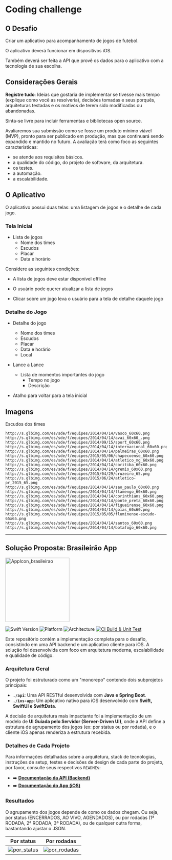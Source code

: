 # Coding challenge

## O Desafio

Criar um aplicativo para acompanhamento de jogos de futebol.

O aplicativo deverá funcionar em dispositivos iOS.

Também deverá ser feita a API que provê os dados para o aplicativo com a tecnologia de sua escolha.

## Considerações Gerais

**Registre tudo**: Ideias que gostaria de implementar se tivesse mais tempo (explique como você as resolveria), decisões tomadas e seus porquês, arquiteturas testadas e os motivos de terem sido modificadas ou abandonadas.

Sinta-se livre para incluir ferramentas e bibliotecas open source.

Avaliaremos sua submissão como se fosse um produto mínimo viável (MVP), pronto para ser publicado em produção, mas que continuará sendo expandido e mantido no futuro. A avaliação terá como foco as seguintes características:

* se atende aos requisitos básicos.
* a qualidade do código, do projeto de software, da arquitetura.
* os testes.
* a automação.
* a escalabilidade.

## O Aplicativo

O aplicativo possui duas telas: uma listagem de jogos e o detalhe de cada jogo.

### Tela Inicial

- Lista de jogos
  - Nome dos times
  - Escudos
  - Placar
  - Data e horário

Considere as seguintes condições:

- A lista de jogos deve estar disponível offline

- O usuário pode querer atualizar a lista de jogos

- Clicar sobre um jogo leva o usuário para a tela de detalhe daquele jogo

### Detalhe do Jogo

- Detalhe do jogo
  - Nome dos times
  - Escudos
  - Placar
  - Data e horário
  - Local

- Lance a Lance
  - Lista de momentos importantes do jogo
    - Tempo no jogo
    - Descrição

- Atalho para voltar para a tela inicial

## Imagens

Escudos dos times

```
http://s.glbimg.com/es/sde/f/equipes/2014/04/14/vasco_60x60.png
http://s.glbimg.com/es/sde/f/equipes/2014/04/14/avai_60x60_.png
http://s.glbimg.com/es/sde/f/equipes/2014/09/15/sport_60x60.png
http://s.glbimg.com/es/sde/f/equipes/2014/04/14/internacional_60x60.png
http://s.glbimg.com/es/sde/f/equipes/2014/04/14/palmeiras_60x60.png
http://s.glbimg.com/es/sde/f/equipes/2015/05/06/chapecoense_60x60.png
http://s.glbimg.com/es/sde/f/equipes/2014/04/14/atletico_mg_60x60.png
http://s.glbimg.com/es/sde/f/equipes/2014/04/14/coritiba_60x60.png
http://s.glbimg.com/es/sde/f/equipes/2014/04/14/gremio_60x60.png
http://s.glbimg.com/es/sde/f/equipes/2015/04/29/cruzeiro_65.png
http://s.glbimg.com/es/sde/f/equipes/2015/06/24/atletico-pr_2015_65.png
http://s.glbimg.com/es/sde/f/equipes/2014/04/14/sao_paulo_60x60.png
http://s.glbimg.com/es/sde/f/equipes/2014/04/14/flamengo_60x60.png
http://s.glbimg.com/es/sde/f/equipes/2014/04/14/corinthians_60x60.png
http://s.glbimg.com/es/sde/f/equipes/2014/04/14/ponte_preta_60x60.png
http://s.glbimg.com/es/sde/f/equipes/2014/04/14/figueirense_60x60.png
http://s.glbimg.com/es/sde/f/equipes/2014/04/14/goias_60x60.png
http://s.glbimg.com/es/sde/f/equipes/2015/05/05/fluminense-escudo-65x65.png
http://s.glbimg.com/es/sde/f/equipes/2014/04/14/santos_60x60.png
http://s.glbimg.com/es/sde/f/equipes/2014/04/14/botafogo_60x60.png
```

---

## Solução Proposta: Brasileirão App

<img width="200" alt="AppIcon_brasileirao" src="https://github.com/user-attachments/assets/6b64d4d1-5b27-4497-8d77-d84933691bf7" />

![Swift Version](https://img.shields.io/badge/Swift-5.5%2B-orange)
![Platform](https://img.shields.io/badge/Platform-iOS%2013%2B-lightgrey)
![Architecture](https://img.shields.io/badge/Architecture-MVVM-blue)
[![CI Build & Unit Test](https://github.com/SelecaoGlobocom/raquel-calazans/actions/workflows/ci.yml/badge.svg)](https://github.com/SelecaoGlobocom/raquel-calazans/actions/workflows/ci.yml)

Este repositório contém a implementação completa para o desafio, consistindo em uma API backend e um aplicativo cliente para iOS. A solução foi desenvolvida com foco em arquitetura moderna, escalabilidade e qualidade de código.

### Arquitetura Geral

O projeto foi estruturado como um "monorepo" contendo dois subprojetos principais:

* **`./api`**: Uma API RESTful desenvolvida com **Java e Spring Boot**.
* **`./ios-app`**: Um aplicativo nativo para iOS desenvolvido com **Swift, SwiftUI e SwiftData**.

A decisão de arquitetura mais impactante foi a implementação de um modelo de **UI Guiada pelo Servidor (Server-Driven UI)**, onde a API define a estrutura de agrupamento dos jogos (ex: por status ou por rodada), e o cliente iOS apenas renderiza a estrutura recebida.

### Detalhes de Cada Projeto

Para informações detalhadas sobre a arquitetura, stack de tecnologias, instruções de setup, testes e decisões de design de cada parte do projeto, por favor, consulte seus respectivos `README`s:

* ➡️ **[Documentação da API (Backend)](./api/README.md)**
* ➡️ **[Documentação do App (iOS)](./ios-app/README.md)**

### Resultados

O agrupamento dos jogos depende de como os dados chegam. Ou seja, por status (ENCERRADOS, AO VIVO, AGENDADOS), ou por rodadas (1ª RODADA, 2ª RODADA, 3ª RODADA), ou de qualquer outra forma, bastantando ajustar o JSON.

| Por status | Por rodadas |
| :---: | :----: |
| ![por_status](https://github.com/user-attachments/assets/85ada342-622c-4f85-a50b-047056b6c6e1) | ![por_rodadas](https://github.com/user-attachments/assets/5564c4ad-f8ae-482b-9b98-2ce6d2fdd7e3) |



